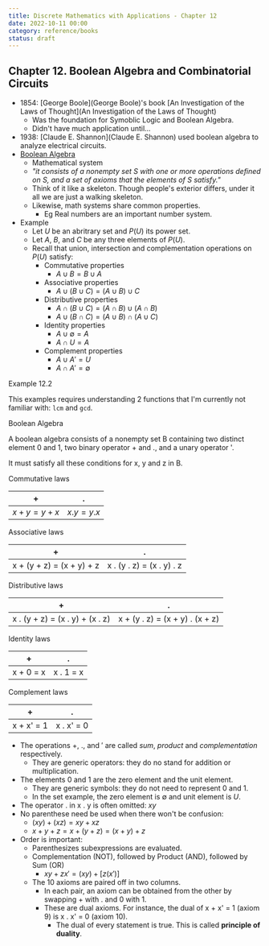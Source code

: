```yaml
---
title: Discrete Mathematics with Applications - Chapter 12
date: 2022-10-11 00:00
category: reference/books
status: draft
---
```


## Chapter 12. Boolean Algebra and Combinatorial Circuits

* 1854: [George Boole](George Boole)'s book [An Investigation of the Laws of Thought](An Investigation of the Laws of Thought)
    * Was the foundation for Symoblic Logic and Boolean Algebra.
    * Didn't have much application until...
* 1938: [Claude E. Shannon](Claude E. Shannon) used boolean algebra to analyze electrical circuits.
* [Boolean Algebra](../../../permanent/boolean-algebra.md)
    * Mathematical system
    * *"it consists of a nonempty set S with one or more operations defined on S, and a set of axioms that the elements of S satisfy."*
    * Think of it like a skeleton. Though people's exterior differs, under it all we are just a walking skeleton.
    * Likewise, math systems share common properties.
        * Eg Real numbers are an important number system.
* Example
    * Let $U$ be an abritrary set and $P(U)$ its power set.
    * Let $A$, $B$, and $C$ be any three elements of $P(U)$.
    * Recall that union, intersection and complementation operations on $P(U)$ satisfy:
        * Commutative properties
            * $A \cup B = B \cup A$
        * Associative properties
            * $A \cup (B \cup C) = (A \cup B) \cup C$
        * Distributive properties
            * $A \cap (B \cup C) = (A \cap B) \cup (A \cap B)$
            * $A \cup (B \cap C) = (A \cup B) \cap (A \cup C)$
        * Identity properties
            *  $A \cup \emptyset = A$
            * $A \cap U = A$
        * Complement properties
            * $A \cup A' = U$
            * $A \cap A' = \emptyset$

Example 12.2

This examples requires understanding 2 functions that I'm currently not familiar with: `lcm` and `gcd`.

Boolean Algebra

A boolean algebra consists of a nonempty set B containing two distinct element 0 and 1, two binary operator + and ., and a unary operator '.

It must satisfy all these conditions for x, y and z in B.

Commutative laws

| +   | .   |
| --- | --- |
|  $x + y = y + x$   |  $x . y = y . x$   |

Associative laws

| +   | .   |
| --- | --- |
|  x + (y + z) = (x + y) + z   |  x . (y . z) = (x . y) . z   |

Distributive laws

| +                               | .   |
| ------------------------------- | --- |
| x . (y + z) = (x . y) + (x . z) | x + (y . z) = (x + y) . (x + z)  |

Identity laws

| +         | .         | 
| --------- | --------- |
| x + 0 = x | x . 1 = x |

Complement laws

| +   | .   |
| --- | --- |
|  x + x' = 1   | x . x' = 0    |

* The operations $+$, $.$, and $'$ are called *sum*, *product* and *complementation* respectively.
    * They are generic operators: they do no stand for addition or multiplication.
* The elements 0 and 1 are the zero element and the unit element.
    * They are generic symbols: they do not need to represent 0 and 1.
    * In the set example, the zero element is $\emptyset$ and unit element is $U$.
* The operator . in x . y is often omitted: $xy$
* No parenthese need be used when there won't be confusion:
    * $(xy) + (xz) = xy + xz$
    * $x + y + z = x + ( y + z) = (x + y) + z$
* Order is important:
    * Parenthesizes subexpressions are evaluated.
    * Complementation (NOT), followed by Product (AND), followed by Sum (OR)
        * $xy + zx' = (xy) + [z(x')]$
    * The 10 axioms are paired off in two columns.
        * In each pair, an axiom can be obtained from the other by swapping $+$ with $.$ and $0$ with $1$.
        * These are dual axioms. For instance, the dual of x + x' = 1 (axiom 9) is x . x' = 0 (axiom 10).
            * The dual of every statement is true. This is called **principle of duality**.